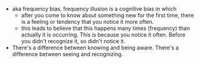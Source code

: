 - aka frequency bias, frequency illusion is a cognitive bias in which 
    - after you come to know about something new for the first time, there is a feeling or tendency that you notice it more often.
    - this leads to believe that this happens many times (frequency) than actually it is occurring. This is because you notice it often. Before you didn't recognize it, so didn't notice it. 
- There's a difference between knowing and being aware. There's a difference between seeing and recognizing. 
